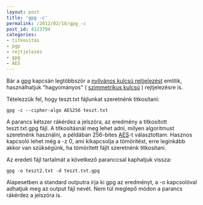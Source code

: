 ```yaml
---
layout: post
title: 'gpg -c'
permalink: /2012/02/18/gpg_-c
post_id: 4123794
categories: 
- titkosítás
- pgp
- rejtjelezés
- gpg
- AES
---
```


Bár a 
[gpg](http://www.gnupg.org/) kapcsán legtöbbször a 
[nyilvános kulcsú rejtjelezést](http://hu.wikipedia.org/wiki/Nyilv%C3%A1nos_kulcs%C3%BA_rejtjelez%C3%A9s) említik, használhatjuk "hagyományos" ( 
[szimmetrikus kulcsú](http://hu.wikipedia.org/wiki/Szimmetrikus_kulcs%C3%BA_rejtjelez%C3%A9s) ) rejtjelezésre is.

Tételezzük fel, hogy teszt.txt fájlunkat szeretnénk titkosítani:

```
gpg -c --cipher-algo AES256 teszt.txt
```

A parancs kétszer rákérdez a jelszóra, az eredmény a titkosított teszt.txt.gpg fájl. A titkosításnál meg lehet adni, milyen algoritmust szeretnénk használni, a példában 256-bites 
[AES](http://en.wikipedia.org/wiki/Advanced_Encryption_Standard)-t választottam. Hasznos kapcsoló lehet még a -z 0, ami kikapcsolja a tömörítést, erre leginkább akkor van szükségünk, ha tömörített fájlt szeretnénk titkosítani.

Az eredeti fájl tartalmát a következő paranccsal kaphatjuk vissza:

```
gpg -o teszt2.txt -d teszt.txt.gpg
```

Alapesetben a standard outputra írja ki gpg az eredményt, a -o kapcsolóval adhatjuk meg az output fájl nevét. Nem túl meglepő módon a parancs rákérdez a jelszóra is.

```

```